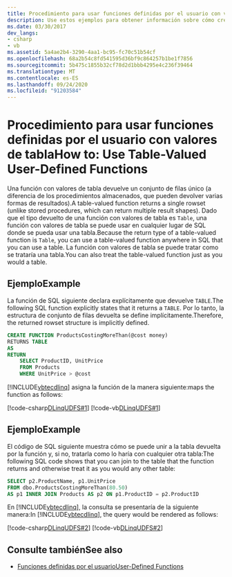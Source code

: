 ```yaml
---
title: Procedimiento para usar funciones definidas por el usuario con valores de tabla
description: Use estos ejemplos para obtener información sobre cómo crear una función con valores de tabla, que devuelve un conjunto de filas único. Use esta función con valores de tabla como una tabla.
ms.date: 03/30/2017
dev_langs:
- csharp
- vb
ms.assetid: 5a4ae2b4-3290-4aa1-bc95-fc70c51b54cf
ms.openlocfilehash: 68a2b54c8fd541595d36bf9c864257b1be1f7856
ms.sourcegitcommit: 5b475c1855b32cf78d2d1bbb4295e4c236f39464
ms.translationtype: MT
ms.contentlocale: es-ES
ms.lasthandoff: 09/24/2020
ms.locfileid: "91203584"
---
```

# <a name="how-to-use-table-valued-user-defined-functions"></a><span data-ttu-id="1eb8e-104">Procedimiento para usar funciones definidas por el usuario con valores de tabla</span><span class="sxs-lookup"><span data-stu-id="1eb8e-104">How to: Use Table-Valued User-Defined Functions</span></span>

<span data-ttu-id="1eb8e-105">Una función con valores de tabla devuelve un conjunto de filas único (a diferencia de los procedimientos almacenados, que pueden devolver varias formas de resultados).</span><span class="sxs-lookup"><span data-stu-id="1eb8e-105">A table-valued function returns a single rowset (unlike stored procedures, which can return multiple result shapes).</span></span> <span data-ttu-id="1eb8e-106">Dado que el tipo devuelto de una función con valores de tabla es `Table`, una función con valores de tabla se puede usar en cualquier lugar de SQL donde se pueda usar una tabla.</span><span class="sxs-lookup"><span data-stu-id="1eb8e-106">Because the return type of a table-valued function is `Table`, you can use a table-valued function anywhere in SQL that you can use a table.</span></span> <span data-ttu-id="1eb8e-107">La función con valores de tabla se puede tratar como se trataría una tabla.</span><span class="sxs-lookup"><span data-stu-id="1eb8e-107">You can also treat the table-valued function just as you would a table.</span></span>  
  
## <a name="example"></a><span data-ttu-id="1eb8e-108">Ejemplo</span><span class="sxs-lookup"><span data-stu-id="1eb8e-108">Example</span></span>  

 <span data-ttu-id="1eb8e-109">La función de SQL siguiente declara explícitamente que devuelve `TABLE`.</span><span class="sxs-lookup"><span data-stu-id="1eb8e-109">The following SQL function explicitly states that it returns a `TABLE`.</span></span> <span data-ttu-id="1eb8e-110">Por lo tanto, la estructura de conjunto de filas devuelta se define implícitamente.</span><span class="sxs-lookup"><span data-stu-id="1eb8e-110">Therefore, the returned rowset structure is implicitly defined.</span></span>  
  
```sql
CREATE FUNCTION ProductsCostingMoreThan(@cost money)  
RETURNS TABLE  
AS  
RETURN  
    SELECT ProductID, UnitPrice  
    FROM Products  
    WHERE UnitPrice > @cost  
```  
  
 [!INCLUDE[vbtecdlinq](../../../../../../includes/vbtecdlinq-md.md)] <span data-ttu-id="1eb8e-111">asigna la función de la manera siguiente:</span><span class="sxs-lookup"><span data-stu-id="1eb8e-111">maps the function as follows:</span></span>  
  
 [!code-csharp[DLinqUDFS#1](../../../../../../samples/snippets/csharp/VS_Snippets_Data/DLinqUDFS/cs/northwind-tfunc.cs#1)]
 [!code-vb[DLinqUDFS#1](../../../../../../samples/snippets/visualbasic/VS_Snippets_Data/DLinqUDFS/vb/northwind-tfunc.vb#1)]  
  
## <a name="example"></a><span data-ttu-id="1eb8e-112">Ejemplo</span><span class="sxs-lookup"><span data-stu-id="1eb8e-112">Example</span></span>  

 <span data-ttu-id="1eb8e-113">El código de SQL siguiente muestra cómo se puede unir a la tabla devuelta por la función y, si no, tratarla como lo haría con cualquier otra tabla:</span><span class="sxs-lookup"><span data-stu-id="1eb8e-113">The following SQL code shows that you can join to the table that the function returns and otherwise treat it as you would any other table:</span></span>  
  
```sql
SELECT p2.ProductName, p1.UnitPrice  
FROM dbo.ProductsCostingMoreThan(80.50)  
AS p1 INNER JOIN Products AS p2 ON p1.ProductID = p2.ProductID  
```  
  
 <span data-ttu-id="1eb8e-114">En [!INCLUDE[vbtecdlinq](../../../../../../includes/vbtecdlinq-md.md)], la consulta se presentaría de la siguiente manera:</span><span class="sxs-lookup"><span data-stu-id="1eb8e-114">In [!INCLUDE[vbtecdlinq](../../../../../../includes/vbtecdlinq-md.md)], the query would be rendered as follows:</span></span>  
  
 [!code-csharp[DLinqUDFS#2](../../../../../../samples/snippets/csharp/VS_Snippets_Data/DLinqUDFS/cs/Program.cs#2)]
 [!code-vb[DLinqUDFS#2](../../../../../../samples/snippets/visualbasic/VS_Snippets_Data/DLinqUDFS/vb/Module1.vb#2)]  
  
## <a name="see-also"></a><span data-ttu-id="1eb8e-115">Consulte también</span><span class="sxs-lookup"><span data-stu-id="1eb8e-115">See also</span></span>

- [<span data-ttu-id="1eb8e-116">Funciones definidas por el usuario</span><span class="sxs-lookup"><span data-stu-id="1eb8e-116">User-Defined Functions</span></span>](user-defined-functions.md)
